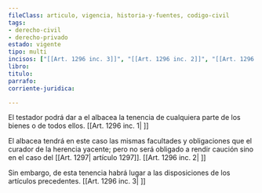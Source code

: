```yaml
---
fileClass: articulo, vigencia, historia-y-fuentes, codigo-civil
tags:
- derecho-civil
- derecho-privado
estado: vigente
tipo: multi
incisos: ["[[Art. 1296 inc. 3]]", "[[Art. 1296 inc. 2]]", "[[Art. 1296 inc. 1]]"]
libro:
titulo:
parrafo:
corriente-juridica:

---
```

El testador podrá dar a el albacea la tenencia de cualquiera parte de los bienes o de todos ellos. [[Art. 1296 inc. 1| ]]

El albacea tendrá en este caso las mismas facultades y obligaciones que el curador de la herencia yacente; pero no será obligado a rendir caución sino en el caso del [[Art. 1297| artículo 1297]]. [[Art. 1296 inc. 2| ]]

Sin embargo, de esta tenencia habrá lugar a las disposiciones de los artículos precedentes. [[Art. 1296 inc. 3| ]]